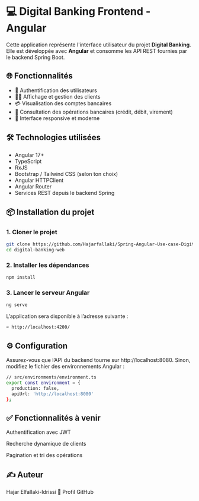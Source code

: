 # 💻 Digital Banking Frontend - Angular

Cette application représente l'interface utilisateur du projet **Digital Banking**. Elle est développée avec **Angular** et consomme les API REST fournies par le backend Spring Boot.

## 🌐 Fonctionnalités

- 🔐 Authentification des utilisateurs
- 👨‍💼 Affichage et gestion des clients
- 💳 Visualisation des comptes bancaires
- 💸 Consultation des opérations bancaires (crédit, débit, virement)
- 📱 Interface responsive et moderne

## 🛠️ Technologies utilisées

- Angular 17+
- TypeScript
- RxJS
- Bootstrap / Tailwind CSS (selon ton choix)
- Angular HTTPClient
- Angular Router
- Services REST depuis le backend Spring

## 📦 Installation du projet

### 1. Cloner le projet

```bash
git clone https://github.com/Hajarfallaki/Spring-Angular-Use-case-Digital-Banking---Angular-.git
cd digital-banking-web
```

### 2. Installer les dépendances

```bash
npm install
```

### 3. Lancer le serveur Angular

```bash
ng serve
```

L’application sera disponible à l’adresse suivante :

```bash
➡️ http://localhost:4200/
```

## ⚙️ Configuration
Assurez-vous que l’API du backend tourne sur  http://localhost:8080.
Sinon, modifiez le fichier des environnements Angular :

```bash
// src/environments/environment.ts
export const environment = {
  production: false,
  apiUrl: 'http://localhost:8080'
};
```

## ✅ Fonctionnalités à venir
 Authentification avec JWT

 Recherche dynamique de clients

 Pagination et tri des opérations

## ✍️ Auteur
Hajar Elfallaki-Idrissi
🔗 Profil GitHub


